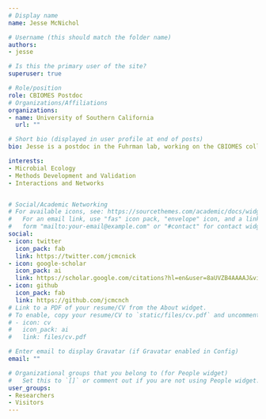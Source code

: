 ```yaml
---
# Display name
name: Jesse McNichol 

# Username (this should match the folder name)
authors:
- jesse

# Is this the primary user of the site?
superuser: true

# Role/position
role: CBIOMES Postdoc
# Organizations/Affiliations
organizations:
- name: University of Southern California
  url: ""

# Short bio (displayed in user profile at end of posts)
bio: Jesse is a postdoc in the Fuhrman lab, working on the CBIOMES collaboration. Please see jcmcnch.github.io for more information about his experience and interests.

interests:
- Microbial Ecology
- Methods Development and Validation
- Interactions and Networks


# Social/Academic Networking
# For available icons, see: https://sourcethemes.com/academic/docs/widgets/#icons
#   For an email link, use "fas" icon pack, "envelope" icon, and a link in the
#   form "mailto:your-email@example.com" or "#contact" for contact widget.
social:
- icon: twitter
  icon_pack: fab
  link: https://twitter.com/jcmcnick
- icon: google-scholar
  icon_pack: ai
  link: https://scholar.google.com/citations?hl=en&user=8aUVZB4AAAAJ&view_op=list_works&sortby=pubdate 
- icon: github
  icon_pack: fab
  link: https://github.com/jcmcnch
# Link to a PDF of your resume/CV from the About widget.
# To enable, copy your resume/CV to `static/files/cv.pdf` and uncomment the lines below.  
# - icon: cv
#   icon_pack: ai
#   link: files/cv.pdf

# Enter email to display Gravatar (if Gravatar enabled in Config)
email: ""

# Organizational groups that you belong to (for People widget)
#   Set this to `[]` or comment out if you are not using People widget.  
user_groups:
- Researchers
- Visitors
---
```

